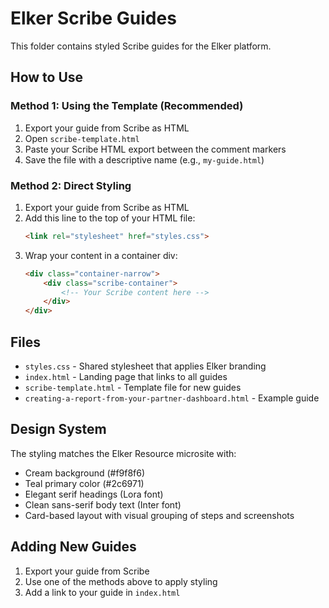 # Elker Scribe Guides

This folder contains styled Scribe guides for the Elker platform.

## How to Use

### Method 1: Using the Template (Recommended)
1. Export your guide from Scribe as HTML
2. Open `scribe-template.html` 
3. Paste your Scribe HTML export between the comment markers
4. Save the file with a descriptive name (e.g., `my-guide.html`)

### Method 2: Direct Styling
1. Export your guide from Scribe as HTML
2. Add this line to the top of your HTML file:
   ```html
   <link rel="stylesheet" href="styles.css">
   ```
3. Wrap your content in a container div:
   ```html
   <div class="container-narrow">
       <div class="scribe-container">
           <!-- Your Scribe content here -->
       </div>
   </div>
   ```

## Files

- `styles.css` - Shared stylesheet that applies Elker branding
- `index.html` - Landing page that links to all guides
- `scribe-template.html` - Template file for new guides
- `creating-a-report-from-your-partner-dashboard.html` - Example guide

## Design System

The styling matches the Elker Resource microsite with:
- Cream background (#f9f8f6)
- Teal primary color (#2c6971)
- Elegant serif headings (Lora font)
- Clean sans-serif body text (Inter font)
- Card-based layout with visual grouping of steps and screenshots

## Adding New Guides

1. Export your guide from Scribe
2. Use one of the methods above to apply styling
3. Add a link to your guide in `index.html`